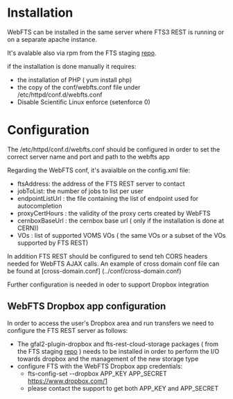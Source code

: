 Installation
============

WebFTS can be installed in the same server where FTS3 REST is running or on a separate apache instance.

It's avalable also via rpm from the FTS staging [repo](http://grid-deployment.web.cern.ch/grid-deployment/dms/fts3/repos/el6/x86_64/).

if the installation is done manually it requires:

* the installation of PHP ( yum install php)
* the copy of the conf/webfts.conf file under /etc/httpd/conf.d/webfts.conf 
* Disable Scientific Linux enforce (setenforce 0)


Configuration
=============

The /etc/httpd/conf.d/webfts.conf should be configured in order to set the correct server name and port and path to the webfts app

Regarding the WebFTS conf, it's avaialble on the config.xml file:

* ftsAddress: the address of the FTS REST server to contact
* jobToList: the number of jobs to list per user
* endpointListUrl : the file containing the list of endpoint used for autocompletion
* proxyCertHours : the validity of the proxy certs created by WebFTS
* cernboxBaseUrl : the cernbox base url ( only if the installation is done at CERN))
* VOs : list of supported VOMS VOs ( the same VOs or a subset of the VOs supported by FTS REST)

In addition FTS REST should be configured to send teh CORS headers needed for WebFTS AJAX calls. An example of cross domain conf file can be found at [cross-domain.conf] (../conf/cross-domain.conf)

Further configuration is needed in oder to support Dropbox integration

WebFTS Dropbox app configuration
------------------------------

In order to access the user's Dropbox area and run transfers we need to configure the FTS REST server as follows:

* The gfal2-plugin-dropbox and  fts-rest-cloud-storage packages ( from the FTS staging [repo](http://grid-deployment.web.cern.ch/grid-deployment/dms/fts3/repos/el6/x86_64/) ) needs to be installed in order to perform the I/O towards dropbox and the management of the new storage type
* configure FTS with the WebFTS Dropbox app credentials:
  * fts-config-set --dropbox APP_KEY APP_SECRET https://www.dropbox.com/1 
  * please contact the support to get both APP_KEY and APP_SECRET


